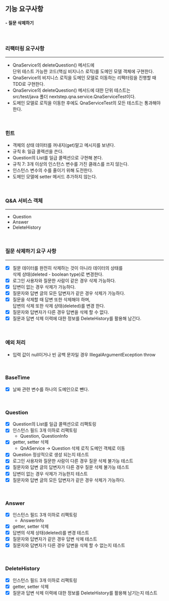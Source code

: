 ## 기능 요구사항
#### - 질문 삭제하기
<br />

### 리팩터링 요구사항
<hr />

- QnaService의 deleteQuestion() 메서드에 <br />
단위 테스트 가능한 코드(핵심 비지니스 로직)를 도메인 모델 객체에 구현한다.
- QnaService의 비지니스 로직을 도메인 모델로 이동하는 리팩터링을 진행할 때 TDD로 구현한다.
- QnaService의 deleteQuestion() 메서드에 대한 단위 테스트는 <br />
  src/test/java 폴더 nextstep.qna.service.QnaServiceTest이다. 
- 도메인 모델로 로직을 이동한 후에도 QnaServiceTest의 모든 테스트는 통과해야 한다.

<br />


### 힌트
- 객체의 상태 데이터를 꺼내지(get)말고 메시지를 보낸다.
- 규칙 8: 일급 콜렉션을 쓴다.
- Question의 List를 일급 콜렉션으로 구현해 본다.
- 규칙 7: 3개 이상의 인스턴스 변수를 가진 클래스를 쓰지 않는다.
- 인스턴스 변수의 수를 줄이기 위해 도전한다.
- 도메인 모델에 setter 메서드 추가하지 않는다.

<br />

### Q&A 서비스 객체
<hr />

- Question
- Answer
- DeleteHistory

<br />

### 질문 삭제하기 요구 사항
<hr />

- [X] 질문 데이터를 완전히 삭제하는 것이 아니라 데이터의 상태를 <br />
  삭제 상태(deleted - boolean type)로 변경한다.
- [X] 로그인 사용자와 질문한 사람이 같은 경우 삭제 가능하다.
- [X] 답변이 없는 경우 삭제가 가능하다.
- [X] 질문자와 답변 글의 모든 답변자가 같은 경우 삭제가 가능하다.
- [X] 질문을 삭제할 때 답변 또한 삭제해야 하며, <br />
  답변의 삭제 또한 삭제 상태(deleted)를 변경 한다.
- [X] 질문자와 답변자가 다른 경우 답변을 삭제 할 수 없다.
- [X] 질문과 답변 삭제 이력에 대한 정보를 DeleteHistory를 활용해 남긴다.

<br />


### 예외 처리
- 입력 값이 null이거나 빈 공백 문자일 경우 IllegalArgumentException throw

<br />


### BaseTime
- [X] 날짜 관련 변수를 하나의 도메인으로 뺀다.

<br />

### Question
- [X] Question의 List를 일급 콜렉션으로 리팩토링
- [X] 인스턴스 필드 3개 이하로 리팩토링
  - Question, QuestionInfo
- [X] getter, setter 삭제
  - QnAService -> Question 삭제 로직 도메인 객체로 이동
- [X] Question 정상적으로 생성 되는지 테스트
- [X] 로그인 사용자와 질문한 사람이 다른 경우 질문 삭제 불가능 테스트
- [X] 질문자와 답변 글의 답변자가 다른 경우 질문 삭제 불가능 테스트
- [X] 답변이 없는 경우 삭제가 가능한지 테스트
- [X] 질문자와 답변 글의 모든 답변자가 같은 경우 삭제가 가능하다.

<br />

### Answer
- [X] 인스턴스 필드 3개 이하로 리팩토링
  - AnswerInfo
- [X] getter, setter 삭제
- [X] 답변의 삭제 상태(deleted)를 변경 테스트
- [X] 질문자와 답변자가 같은 경우 답변 삭제 테스트
- [X] 질문자와 답변자가 다른 경우 답변을 삭제 할 수 없는지 테스트

<br />

### DeleteHistory
- [X] 인스턴스 필드 3개 이하로 리팩토링
- [X] getter, setter 삭제
- [X] 질문과 답변 삭제 이력에 대한 정보를 DeleteHistory를 활용해 남기는지 테스트
